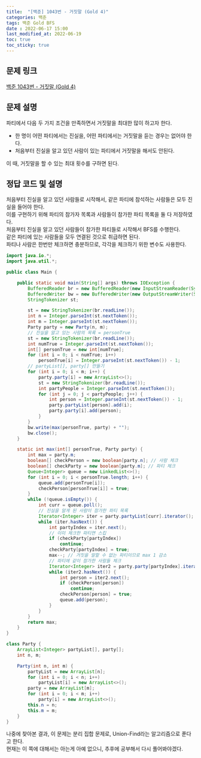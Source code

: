```yaml
---
title:  "[백준] 1043번 - 거짓말 (Gold 4)"
categories: 백준
tags: 백준 Gold BFS
date : 2022-06-17 15:00
last_modified_at: 2022-06-19
toc: true
toc_sticky: true
---
```


## 문제 링크

[백준 1043번 - 거짓말 (Gold 4)](https://www.acmicpc.net/problem/1043)

## 문제 설명

파티에서 다음 두 가지 조건을 만족하면서 거짓말을 최대한 많이 하고자 한다.  

- 한 명이 어떤 파티에서는 진실을, 어떤 파티에서는 거짓말을 듣는 경우는 없어야 한다.  
- 처음부터 진실을 알고 있던 사람이 있는 파티에서 거짓말을 해서도 안된다.  
  
이 때, 거짓말을 할 수 있는 최대 횟수를 구하면 된다.

## 정답 코드 및 설명

처음부터 진실을 알고 있던 사람들로 시작해서, 같은 파티에 참석하는 사람들은 모두 진실을 들어야 한다.  
이를 구현하기 위해 파티의 참가자 목록과 사람들이 참가한 파티 목록을 둘 다 저장하였다.  
처음부터 진실을 알고 있던 사람들이 참가한 파티들로 시작해서 BFS를 수행한다.  
같은 파티에 있는 사람들을 모두 연결된 것으로 취급하면 된다.  
파티나 사람은 한번만 체크하면 충분하므로, 각각을 체크하기 위한 변수도 사용한다.

```java
import java.io.*;
import java.util.*;

public class Main {

    public static void main(String[] args) throws IOException {
        BufferedReader br = new BufferedReader(new InputStreamReader(System.in));
        BufferedWriter bw = new BufferedWriter(new OutputStreamWriter(System.out));
        StringTokenizer st;

        st = new StringTokenizer(br.readLine());
        int n = Integer.parseInt(st.nextToken());
        int m = Integer.parseInt(st.nextToken());
        Party party = new Party(n, m);
        // 진실을 알고 있는 사람의 목록 = personTrue
        st = new StringTokenizer(br.readLine());
        int numTrue = Integer.parseInt(st.nextToken());
        int[] personTrue = new int[numTrue];
        for (int i = 0; i < numTrue; i++)
            personTrue[i] = Integer.parseInt(st.nextToken()) - 1;
        // partyList[], party[] 만들기
        for (int i = 0; i < m; i++) {
            party.party[i] = new ArrayList<>();
            st = new StringTokenizer(br.readLine());
            int partyPeople = Integer.parseInt(st.nextToken());
            for (int j = 0; j < partyPeople; j++) {
                int person = Integer.parseInt(st.nextToken()) - 1;
                party.partyList[person].add(i);
                party.party[i].add(person);
            }
        }
        bw.write(max(personTrue, party) + "");
        bw.close();
    }

    static int max(int[] personTrue, Party party) {
        int max = party.m;
        boolean[] checkPerson = new boolean[party.n]; // 사람 체크
        boolean[] checkParty = new boolean[party.m]; // 파티 체크
        Queue<Integer> queue = new LinkedList<>();
        for (int i = 0; i < personTrue.length; i++) {
            queue.add(personTrue[i]);
            checkPerson[personTrue[i]] = true;
        }
        while (!queue.isEmpty()) {
            int curr = queue.poll();
            // 진실을 알게 된 사람이 참가한 파티 목록
            Iterator<Integer> iter = party.partyList[curr].iterator();
            while (iter.hasNext()) {
                int partyIndex = iter.next();
                // 이미 체크한 파티면 스킵
                if (checkParty[partyIndex])
                    continue;
                checkParty[partyIndex] = true;
                max--; // 거짓을 말할 수 없는 파티이므로 max 1 감소
                // 파티에 같이 참가한 사람들 체크
                Iterator<Integer> iter2 = party.party[partyIndex].iterator();
                while (iter2.hasNext()) {
                    int person = iter2.next();
                    if (checkPerson[person])
                        continue;
                    checkPerson[person] = true;
                    queue.add(person);
                }
            }
        }
        return max;
    }
}

class Party {
    ArrayList<Integer> partyList[], party[];
    int n, m;

    Party(int n, int m) {
        partyList = new ArrayList[n];
        for (int i = 0; i < n; i++)
            partyList[i] = new ArrayList<>();
        party = new ArrayList[m];
        for (int i = 0; i < m; i++)
            party[i] = new ArrayList<>();
        this.n = n;
        this.m = m;
    }
}
```

나중에 찾아본 결과, 이 문제는 분리 집합 문제로, Union-Find라는 알고리즘으로 푼다고 한다.  
현재는 이 쪽에 대해서는 아는게 아예 없으니, 추후에 공부해서 다시 풀어봐야겠다.
